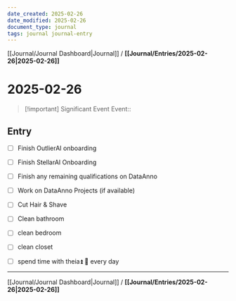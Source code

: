 ```yaml
---
date_created: 2025-02-26
date_modified: 2025-02-26
document_type: journal
tags: journal journal-entry
---
```

[[Journal/Journal Dashboard|Journal]] / **[[Journal/Entries/2025-02-26|2025-02-26]]**
# 2025-02-26

> [!important] Significant Event
> Event:: 

## Entry

- [ ] Finish OutlierAI onboarding 
- [ ] Finish StellarAI Onboarding 
- [ ] Finish any remaining qualifications on DataAnno
- [ ] Work on DataAnno Projects (if available)
- [ ] Cut Hair & Shave
- [ ] Clean bathroom 
- [ ] clean bedroom
- [ ] clean closet
- [ ] spend time with theia⏫ 🔁 every day 


---
[[Journal/Journal Dashboard|Journal]] / **[[Journal/Entries/2025-02-26|2025-02-26]]**